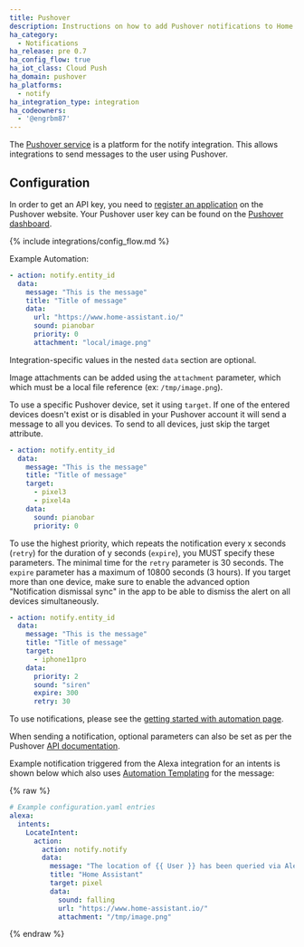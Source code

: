 ```yaml
---
title: Pushover
description: Instructions on how to add Pushover notifications to Home Assistant.
ha_category:
  - Notifications
ha_release: pre 0.7
ha_config_flow: true
ha_iot_class: Cloud Push
ha_domain: pushover
ha_platforms:
  - notify
ha_integration_type: integration
ha_codeowners:
  - '@engrbm87'
---
```


The [Pushover service](https://pushover.net/) is a platform for the notify integration. This allows integrations to send messages to the user using Pushover.

## Configuration

In order to get an API key, you need to [register an application](https://pushover.net/apps/clone/home_assistant) on the Pushover website. Your Pushover user key can be found on the [Pushover dashboard](https://pushover.net/dashboard).

{% include integrations/config_flow.md %}

Example Automation:

```yaml
- action: notify.entity_id
  data:
    message: "This is the message"
    title: "Title of message"
    data:
      url: "https://www.home-assistant.io/"
      sound: pianobar
      priority: 0
      attachment: "local/image.png"
```

Integration-specific values in the nested `data` section are optional.

Image attachments can be added using the `attachment` parameter, which which must be a local file reference (ex: `/tmp/image.png`).

To use a specific Pushover device, set it using `target`. If one of the entered devices doesn't exist or is disabled in your Pushover account it will send a message to all you devices. To send to all devices, just skip the target attribute.

```yaml
- action: notify.entity_id
  data:
    message: "This is the message"
    title: "Title of message"
    target:
      - pixel3
      - pixel4a
    data:
      sound: pianobar
      priority: 0
```

To use the highest priority, which repeats the notification every x seconds (`retry`) for the duration of y seconds (`expire`), you MUST specify these parameters. The minimal time for the `retry` parameter is 30 seconds. The `expire` parameter has a maximum of 10800 seconds (3 hours). If you target more than one device, make sure to enable the advanced option "Notification dismissal sync" in the app to be able to dismiss the alert on all devices simultaneously.

```yaml
- action: notify.entity_id
  data:
    message: "This is the message"
    title: "Title of message"
    target:
      - iphone11pro
    data:
      priority: 2
      sound: "siren"
      expire: 300
      retry: 30
```

To use notifications, please see the [getting started with automation page](/getting-started/automation/).

When sending a notification, optional parameters can also be set as per the Pushover [API documentation](https://pushover.net/api).

Example notification triggered from the Alexa integration for an intents is shown below which also uses [Automation Templating](/getting-started/automation-templating/) for the message:

{% raw %}

```yaml
# Example configuration.yaml entries
alexa:
  intents:
    LocateIntent:
      action:
        action: notify.notify
        data:
          message: "The location of {{ User }} has been queried via Alexa."
          title: "Home Assistant"
          target: pixel
          data:
            sound: falling
            url: "https://www.home-assistant.io/"
            attachment: "/tmp/image.png"
```

{% endraw %}
